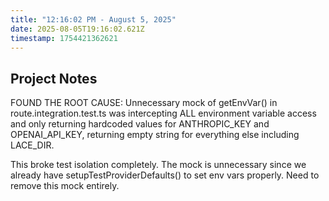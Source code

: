 ```yaml
---
title: "12:16:02 PM - August 5, 2025"
date: 2025-08-05T19:16:02.621Z
timestamp: 1754421362621
---
```


## Project Notes

FOUND THE ROOT CAUSE: Unnecessary mock of getEnvVar() in route.integration.test.ts was intercepting ALL environment variable access and only returning hardcoded values for ANTHROPIC_KEY and OPENAI_API_KEY, returning empty string for everything else including LACE_DIR.

This broke test isolation completely. The mock is unnecessary since we already have setupTestProviderDefaults() to set env vars properly. Need to remove this mock entirely.
